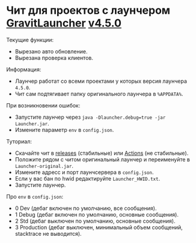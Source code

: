 # Чит для проектов с лаунчером [GravitLauncher](https://launcher.gravit.pro) [v4.5.0](https://github.com/GravitLauncher/Launcher/releases/tag/v4.5.0)

Текущие функции:
  - Вырезано авто обновление.
  - Вырезана проверка клиентов.


Информация:
  - Лаунчер работат со всеми проектами у которых версия лаунчера `4.5.0`.
  - Чит сам подтягивает папку оригинального лаунчера в `%APPDATA%`.
 

При возникновении ошибок:
  - Запустите лаунчер через `java -Dlauncher.debug=true -jar Launcher.jar`.
  - Измените параметр `env` в `config.json`.


Туториал:
  - Скачайте чит в [releases](https://github.com/gravitlauncher-cheat/gravitlauncher-cheat/releases) (стабильные) или [Actions](https://github.com/gravitlauncher-cheat/gravitlauncher-cheat/actions) (не стабильные).
  - Положите рядом с читом оригинальный лаунчер и переименуйте в `Launcher-original.jar`.
  - Измените адресс и порт лаунчсервера в `config.json`.
  - Если у вас бан по hwid редактируйте `Launcher_HWID.txt`.
  - Запустите лаунчер.


Про `env` в `config.json`:
  - 0 Dev (дебаг включен по умолчанию, все сообщения).
  - 1 Debug (дебаг включен по умолчанию, основные сообщения).
  - 2 Std (дебаг выключен по умолчанию, основные сообщения).
  - 3 Production (дебаг выключен, минимальный объем сообщений, stacktrace не выводится).
